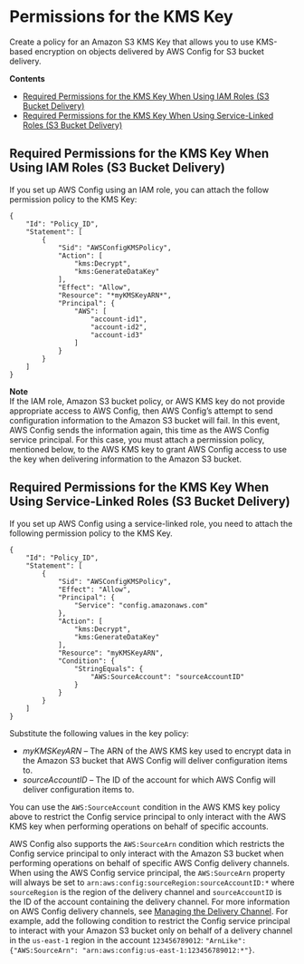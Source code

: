 # Permissions for the KMS Key<a name="s3-kms-key-policy"></a>

Create a policy for an Amazon S3 KMS Key that allows you to use KMS\-based encryption on objects delivered by AWS Config for S3 bucket delivery\.

**Contents**
+ [Required Permissions for the KMS Key When Using IAM Roles \(S3 Bucket Delivery\)](#required-permissions-s3-kms-key-using-iam-role)
+ [Required Permissions for the KMS Key When Using Service\-Linked Roles \(S3 Bucket Delivery\)](#required-permissions-s3-kms-key-using-servicelinkedrole)

## Required Permissions for the KMS Key When Using IAM Roles \(S3 Bucket Delivery\)<a name="required-permissions-s3-kms-key-using-iam-role"></a>

If you set up AWS Config using an IAM role, you can attach the follow permission policy to the KMS Key:

```
{
    "Id": "Policy_ID",
    "Statement": [
        {
            "Sid": "AWSConfigKMSPolicy",
            "Action": [
                "kms:Decrypt",
                "kms:GenerateDataKey"
            ],
            "Effect": "Allow",
            "Resource": "*myKMSKeyARN*",
            "Principal": {
                "AWS": [
                    "account-id1",
                    "account-id2",
                    "account-id3"
                ]
            }
        }
    ]
}
```

**Note**  
If the IAM role, Amazon S3 bucket policy, or AWS KMS key do not provide appropriate access to AWS Config, then AWS Config’s attempt to send configuration information to the Amazon S3 bucket will fail\. In this event, AWS Config sends the information again, this time as the AWS Config service principal\. For this case, you must attach a permission policy, mentioned below, to the AWS KMS key to grant AWS Config access to use the key when delivering information to the Amazon S3 bucket\. 

## Required Permissions for the KMS Key When Using Service\-Linked Roles \(S3 Bucket Delivery\)<a name="required-permissions-s3-kms-key-using-servicelinkedrole"></a>

If you set up AWS Config using a service\-linked role, you need to attach the following permission policy to the KMS Key\.

```
{
    "Id": "Policy_ID",
    "Statement": [
        {
            "Sid": "AWSConfigKMSPolicy",
            "Effect": "Allow",
            "Principal": {
                "Service": "config.amazonaws.com"
            },
            "Action": [
                "kms:Decrypt",
                "kms:GenerateDataKey"
            ],
            "Resource": "myKMSKeyARN",
            "Condition": { 
                "StringEquals": {
                    "AWS:SourceAccount": "sourceAccountID"
                }
            }
        }
    ]
}
```

Substitute the following values in the key policy:
+ *myKMSKeyARN* – The ARN of the AWS KMS key used to encrypt data in the Amazon S3 bucket that AWS Config will deliver configuration items to\.
+ *sourceAccountID* – The ID of the account for which AWS Config will deliver configuration items to\.

You can use the `AWS:SourceAccount` condition in the AWS KMS key policy above to restrict the Config service principal to only interact with the AWS KMS key when performing operations on behalf of specific accounts\.

AWS Config also supports the `AWS:SourceArn` condition which restricts the Config service principal to only interact with the Amazon S3 bucket when performing operations on behalf of specific AWS Config delivery channels\. When using the AWS Config service principal, the `AWS:SourceArn` property will always be set to `arn:aws:config:sourceRegion:sourceAccountID:*` where `sourceRegion` is the region of the delivery channel and `sourceAccountID` is the ID of the account containing the delivery channel\. For more information on AWS Config delivery channels, see [Managing the Delivery Channel](https://docs.aws.amazon.com/config/latest/developerguide/manage-delivery-channel.html)\. For example, add the following condition to restrict the Config service principal to interact with your Amazon S3 bucket only on behalf of a delivery channel in the `us-east-1` region in the account `123456789012`: `"ArnLike": {"AWS:SourceArn": "arn:aws:config:us-east-1:123456789012:*"}`\.